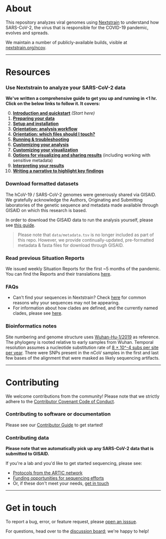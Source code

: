 # About  

This repository analyzes viral genomes using [Nextstrain](https://nextstrain.org) to understand how SARS-CoV-2, the virus that is responsible for the COVID-19 pandemic, evolves and spreads.

We maintain a number of publicly-available builds, visible at [nextstrain.org/ncov](https://nextstrain.org/ncov).

---
# Resources

### Use Nextstrain to analyze your SARS-CoV-2 data  

**We've written a comprehensive guide to get you up and running in <1 hr. Click on the below links to follow it. It covers:**  

0. [**Introduction and quickstart**](https://nextstrain.github.io/ncov/index) _(Start here)_
1. [**Preparing your data**](https://nextstrain.github.io/ncov/data-prep)
2. [**Setup and installation**](https://nextstrain.github.io/ncov/setup.md)
3. [**Orientation: analysis workflow**](https://nextstrain.github.io/ncov/orientation-workflow)
4. [**Orientation: which files should I touch?**](https://nextstrain.github.io/ncov/orientation-files)
5. [**Running & troubleshooting**](https://nextstrain.github.io/ncov/running)
6. [**Customizing your analysis**](https://nextstrain.github.io/ncov/customizing-analysis)
7. [**Customizing your visualization**](https://nextstrain.github.io/ncov/customizing-visualization)
8. [**Options for visualizing and sharing results**](https://nextstrain.github.io/ncov/sharing) (including working with sensitive metadata)  
9. [**Interpreting your results**](https://nextstrain.github.io/ncov/interpretation)
10. [**Writing a narrative to highlight key findings**](https://nextstrain.github.io/ncov/narratives)


### Download formatted datasets  

The hCoV-19 / SARS-CoV-2 genomes were generously shared via GISAID. We gratefully acknowledge the Authors, Originating and Submitting laboratories of the genetic sequence and metadata made available through GISAID on which this research is based.

In order to download the GISAID data to run the analysis yourself, please see [this guide](https://nextstrain.github.io/ncov/data-prep).  
> Please note that `data/metadata.tsv` is no longer included as part of this repo. However, we provide continually-updated, pre-formatted metadata & fasta files for download through GISAID.

### Read previous Situation Reports  
We issued weekly Situation Reports for the first ~5 months of the pandemic. You can find the Reports and their translations [here](https://nextstrain.org/ncov-sit-reps).

### FAQs  

- Can't find your sequences in Nextstrain? Check [here](./docs/data_faq.md) for common reasons why your sequences may not be appearing.
- For information about how clades are defined, and the currently named clades, please see [here](./docs/clades.md).

### Bioinformatics notes

Site numbering and genome structure uses [Wuhan-Hu-1/2019](https://www.ncbi.nlm.nih.gov/nuccore/MN908947) as reference. The phylogeny is rooted relative to early samples from Wuhan. Temporal resolution assumes a nucleotide substitution rate of [8 &times; 10^-4 subs per site per year](http://virological.org/t/phylodynamic-analysis-176-genomes-6-mar-2020/356). There were SNPs present in the nCoV samples in the first and last few bases of the alignment that were masked as likely sequencing artifacts.

---

# Contributing

We welcome contributions from the community! Please note that we strictly adhere to the [Contributor Covenant Code of Conduct](https://github.com/nextstrain/.github/blob/master/CODE_OF_CONDUCT.md).

### Contributing to software or documentation   
Please see our [Contributor Guide](https://github.com/nextstrain/.github/blob/master/CONTRIBUTING.md) to get started!

### Contributing data  
**Please note that we automatically pick up any SARS-CoV-2 data that is submitted to GISAID.**  

If you're a lab and you'd like to get started sequencing, please see:  
* [Protocols from the ARTIC network](https://www.protocols.io/groups/artic/publications)  
* [Funding opportunities for sequencing efforts](https://twitter.com/firefoxx66/status/1242147905768751106)  
* Or, if these don't meet your needs, [get in touch](mailto:hello@nextstrain.org)  

---

# Get in touch  

To report a bug, error, or feature request, please [open an isssue](https://github.com/nextstrain/ncov/issues).  

For questions, head over to the [discussion board](https://discussion.nextstrain.org/); we're happy to help!
